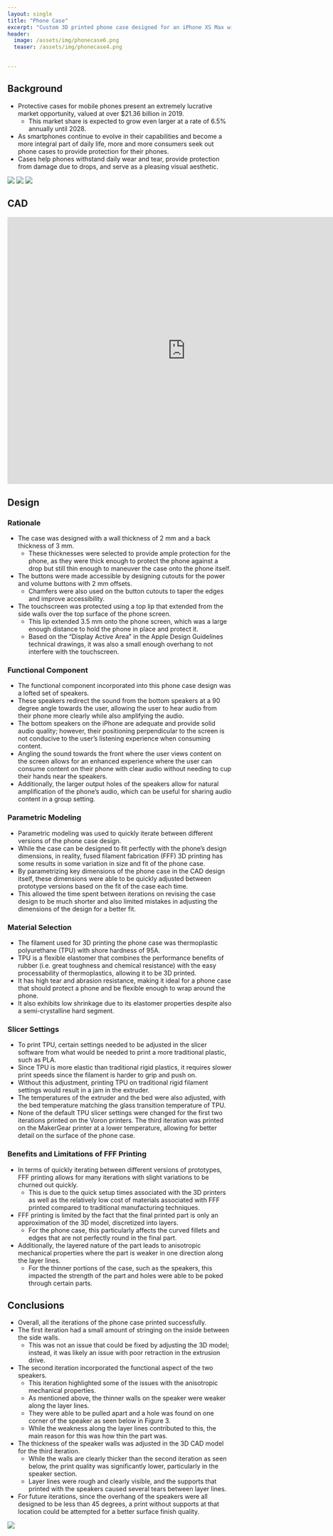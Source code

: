 ```yaml
---
layout: single
title: "Phone Case"
excerpt: "Custom 3D printed phone case designed for an iPhone XS Max with a functional speaker component."
header:
  image: /assets/img/phonecase6.png
  teaser: /assets/img/phonecase4.png

   
---
```


## Background

* Protective cases for mobile phones present an extremely lucrative market opportunity, valued at over $21.36 billion in 2019. 
  * This market share is expected to grow even larger at a rate of 6.5% annually until 2028. 
* As smartphones continue to evolve in their capabilities and become a more integral part of daily life, more and more consumers seek out phone cases to provide protection for their phones. 
* Cases help phones withstand daily wear and tear, provide protection from damage due to drops, and serve as a pleasing visual aesthetic.


 ![](/assets/img/phonecase5.png)
 ![](/assets/img/phonecase3.jpg)
 ![](/assets/img/phonecase1.png)


 ## CAD
 
<iframe src="https://vanderbilt643.autodesk360.com/shares/public/SH512d4QTec90decfa6e0aa89e7a07660201?mode=embed" width="800" height="600" allowfullscreen="true" webkitallowfullscreen="true" mozallowfullscreen="true"  frameborder="0"></iframe>
 
 ## Design
 ### Rationale
 
 * The case was designed with a wall thickness of 2 mm and a back thickness of 3 mm. 
   * These thicknesses were selected to provide ample protection for the phone, as they were thick enough to protect the phone against a drop but still thin enough to maneuver the case onto the phone itself. 
 * The buttons were made accessible by designing cutouts for the power and volume buttons with 2 mm offsets. 
   * Chamfers were also used on the button cutouts to taper the edges and improve accessibility. 
 * The touchscreen was protected using a top lip that extended from the side walls over the top surface of the phone screen. 
   * This lip extended 3.5 mm onto the phone screen, which was a large enough distance to hold the phone in place and protect it. 
   * Based on the “Display Active Area” in the Apple Design Guidelines technical drawings, it was also a small enough overhang to not interfere with the touchscreen.

### Functional Component

* The functional component incorporated into this phone case design was a lofted set of speakers. 
* These speakers redirect the sound from the bottom speakers at a 90 degree angle towards the user, allowing the user to hear audio from their phone more clearly while also amplifying the audio. 
* The bottom speakers on the iPhone are adequate and provide solid audio quality; however, their positioning perpendicular to the screen is not conducive to the user’s listening experience when consuming content. 
* Angling the sound towards the front where the user views content on the screen allows for an enhanced experience where the user can consume content on their phone with clear audio without needing to cup their hands near the speakers. 
* Additionally, the larger output holes of the speakers allow for natural amplification of the phone’s audio, which can be useful for sharing audio content in a group setting.

### Parametric Modeling

* Parametric modeling was used to quickly iterate between different versions of the phone case design. 
* While the case can be designed to fit perfectly with the phone’s design dimensions, in reality, fused filament fabrication (FFF) 3D printing has some results in some variation in size and fit of the phone case. 
* By parametrizing key dimensions of the phone case in the CAD design itself, these dimensions were able to be quickly adjusted between prototype versions based on the fit of the case each time. 
* This allowed the time spent between iterations on revising the case design to be much shorter and also limited mistakes in adjusting the dimensions of the design for a better fit.

### Material Selection

* The filament used for 3D printing the phone case was thermoplastic polyurethane (TPU) with shore hardness of 95A. 
* TPU is a flexible elastomer that combines the performance benefits of rubber (i.e. great toughness and chemical resistance) with the easy processability of thermoplastics, allowing it to be 3D printed. 
* It has high tear and abrasion resistance, making it ideal for a phone case that should protect a phone and be flexible enough to wrap around the phone. 
* It also exhibits low shrinkage due to its elastomer properties despite also a semi-crystalline hard segment.

### Slicer Settings

* To print TPU, certain settings needed to be adjusted in the slicer software from what would be needed to print a more traditional plastic, such as PLA. 
* Since TPU is more elastic than traditional rigid plastics, it requires slower print speeds since the filament is harder to grip and push on. 
* Without this adjustment, printing TPU on traditional rigid filament settings would result in a jam in the extruder. 
* The temperatures of the extruder and the bed were also adjusted, with the bed temperature matching the glass transition temperature of TPU. 
* None of the default TPU slicer settings were changed for the first two iterations printed on the Voron printers. The third iteration was printed on the MakerGear printer at a lower temperature, allowing for better detail on the surface of the phone case.

### Benefits and Limitations of FFF Printing

* In terms of quickly iterating between different versions of prototypes, FFF printing allows for many iterations with slight variations to be churned out quickly. 
  * This is due to the quick setup times associated with the 3D printers as well as the relatively low cost of materials associated with FFF printed compared to traditional manufacturing techniques. 
* FFF printing is limited by the fact that the final printed part is only an approximation of the 3D model, discretized into layers. 
  * For the phone case, this particularly affects the curved fillets and edges that are not perfectly round in the final part. 
* Additionally, the layered nature of the part leads to anisotropic mechanical properties where the part is weaker in one direction along the layer lines. 
  * For the thinner portions of the case, such as the speakers, this impacted the strength of the part and holes were able to be poked through certain parts. 

## Conclusions

* Overall, all the iterations of the phone case printed successfully. 
* The first iteration had a small amount of stringing on the inside between the side walls.
  * This was not an issue that could be fixed by adjusting the 3D model; instead, it was likely an issue with poor retraction in the extrusion drive. 
* The second iteration incorporated the functional aspect of the two speakers. 
  * This iteration highlighted some of the issues with the anisotropic mechanical properties. 
  * As mentioned above, the thinner walls on the speaker were weaker along the layer lines. 
  * They were able to be pulled apart and a hole was found on one corner of the speaker as seen below in Figure 3. 
  * While the weakness along the layer lines contributed to this, the main reason for this was how thin the part was. 
* The thickness of the speaker walls was adjusted in the 3D CAD model for the third iteration. 
  * While the walls are clearly thicker than the second iteration as seen below, the print quality was significantly lower, particularly in the speaker section. 
  * Layer lines were rough and clearly visible, and the supports that printed with the speakers caused several tears between layer lines. 
* For future iterations, since the overhang of the speakers were all designed to be less than 45 degrees, a print without supports at that location could be attempted for a better surface finish quality.

![](/assets/img/phonecase2.png)


